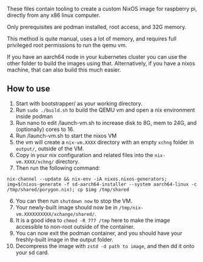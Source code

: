 These files contain tooling to create a custom NixOS image for raspberry pi, directly from any x86 linux computer.

Only prerequisites are podman installed, root access, and 32G memory.

This method is quite manual, uses a lot of memory, and requires full privileged root permissions to run the qemu vm.

If you have an aarch64 node in your kubernetes cluster you can use the other folder to build the images using that.
Alternatively, if you have a nixos machine, that can also build this much easier.

## How to use

1. Start with bootstrapper/ as your working directory.
2. Run `sudo ./build.sh` to build the QEMU vm and open a nix environment inside podman
3. Run nano to edit /launch-vm.sh to increase disk to 8G, mem to 24G, and (optionally) cores to 16.
4. Run /launch-vm.sh to start the nixos VM
5. the vm will create a `nix-vm.XXXX` directory with an empty `xchng` folder in `output/`, outside of the VM. 
6. Copy in your nix configuration and related files into the `nix-vm.XXXX/xchng/` directory.
7. Then run the following command:
```commandline
nix-channel --update && nix-env -iA nixos.nixos-generators; img=$(nixos-generate -f sd-aarch64-installer --system aarch64-linux -c /tmp/shared/porygon.nix); cp $img /tmp/shared
```
6. You can then run `shutdown now` to stop the VM.
7. Your newly-built image should now be in `/tmp/nix-vm.XXXXXXXXXX/xchange/shared/`.
8. It is a good idea to `chmod -R 777 /tmp` here to make the image accessible to non-root outside of the container.
9. You can now exit the podman container, and you should have your freshly-built image in the output folder.
10. Decompress the image with `zstd -d path to image`, and then dd it onto your sd card.
